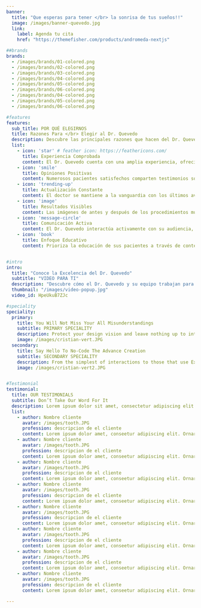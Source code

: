 ```yaml
---
banner:
  title: "Que esperas para tener </br> la sonrisa de tus sueños!!"
  image: /images/banner-quevedo.jpg
  link:
    label: Agenda tu cita
    href: "https://themefisher.com/products/andromeda-nextjs"

##brands
brands:
  - /images/brands/01-colored.png
  - /images/brands/02-colored.png
  - /images/brands/03-colored.png
  - /images/brands/04-colored.png
  - /images/brands/05-colored.png
  - /images/brands/06-colored.png
  - /images/brands/04-colored.png
  - /images/brands/05-colored.png
  - /images/brands/06-colored.png

#features
features:
  sub_title: POR QUÉ ELEGIRNOS
  title: Razones Para </br> Elegir al Dr. Quevedo
  description: Descubre las principales razones que hacen del Dr. Quevedo una opción destacada. Excelencia, confianza y satisfacción de los pacientes lo definen.
  list:
    - icon: 'star' # feather icon: https://feathericons.com/
      title: Experiencia Comprobada
      content: El Dr. Quevedo cuenta con una amplia experiencia, ofreciendo resultados de alta calidad que generan confianza .
    - icon: 'smile'
      title: Opiniones Positivas
      content: Numerosos pacientes satisfechos comparten testimonios sobresalientes, destacando el cuidado y profesionalismo que recibieron.
    - icon: 'trending-up'
      title: Actualización Constante
      content: El doctor se mantiene a la vanguardia con los últimos avances en su campo, garantizando el mejor cuidado e innovación.
    - icon: 'image'
      title: Resultados Visibles
      content: Las imágenes de antes y después de los procedimientos muestran resultados exitosos y reflejan la habilidad del doctor.
    - icon: 'message-circle'
      title: Comunicación Activa
      content: El Dr. Quevedo interactúa activamente con su audiencia, respondiendo dudas y compartiendo información valiosa sobre salud.
    - icon: 'book'
      title: Enfoque Educativo
      content: Prioriza la educación de sus pacientes a través de contenido informativo, empoderándolos para tomar mejores decisiones de salud.


#intro
intro:
  title: "Conoce la Excelencia del Dr. Quevedo"
  subtitle: "VIDEO PARA TI"
  description: "Descubre cómo el Dr. Quevedo y su equipo trabajan para brindarte los mejores resultados en cuidado dental."
  thumbnail: "/images/video-popup.jpg"
  video_id: HpeUkuB7ZJc

#speciality
speciality:
  primary:
    title: You Will Not Miss Your All Misunderstandings
    subtitle: PRIMARY SPECIALITY
    description: Protect your design vision and leave nothing up to interpretation with interaction recipes. Quickly share and access all your team members interactions by using libraries, ensuring consistency throughout the.
    image: /images/cristian-vert.JPG
  secondary:
    title: Say Hello To No-Code The Advance Creation
    subtitle: SECONDARY SPECIALITY
    description: From the simplest of interactions to those that use Excel-gradeing formulas, ProtoPie can handle them all. Make mind-blowing of New interactions everyday without ever having to write any new code.
    image: /images/cristian-vert2.JPG


#Testimonial
testimonial:
  title: OUR TESTIMONIALS
  subtitle: Don’t Take Our Word For It
  description: Lorem ipsum dolor sit amet, consectetur adipiscing elit. Morbi egestas </br> Werat viverra id et aliquet. vulputate egestas sollicitudin.
  list:
    - author: Nombre cliente
      avatar: /images/tooth.JPG
      profession: descripcion de el cliente
      content: Lorem ipsum dolor amet, conseetur adipiscing elit. Ornare quam porta arcu congue felis volutpat. Vitae lectudbfs pellentesque vitae dolor
    - author: Nombre cliente
      avatar: /images/tooth.JPG
      profession: descripcion de el cliente
      content: Lorem ipsum dolor amet, conseetur adipiscing elit. Ornare quam porta arcu congue felis volutpat. Vitae lectudbfs pellentesque vitae dolor
    - author: Nombre cliente
      avatar: /images/tooth.JPG
      profession: descripcion de el cliente
      content: Lorem ipsum dolor amet, conseetur adipiscing elit. Ornare quam porta arcu congue felis volutpat. Vitae lectudbfs pellentesque vitae dolor
    - author: Nombre cliente
      avatar: /images/tooth.JPG
      profession: descripcion de el cliente
      content: Lorem ipsum dolor amet, conseetur adipiscing elit. Ornare quam porta arcu congue felis volutpat. Vitae lectudbfs pellentesque vitae dolor
    - author: Nombre cliente
      avatar: /images/tooth.JPG
      profession: descripcion de el cliente
      content: Lorem ipsum dolor amet, conseetur adipiscing elit. Ornare quam porta arcu congue felis volutpat. Vitae lectudbfs pellentesque vitae dolor
    - author: Nombre cliente
      avatar: /images/tooth.JPG
      profession: descripcion de el cliente
      content: Lorem ipsum dolor amet, conseetur adipiscing elit. Ornare quam porta arcu congue felis volutpat. Vitae lectudbfs pellentesque vitae dolor
    - author: Nombre cliente
      avatar: /images/tooth.JPG
      profession: descripcion de el cliente
      content: Lorem ipsum dolor amet, conseetur adipiscing elit. Ornare quam porta arcu congue felis volutpat. Vitae lectudbfs pellentesque vitae dolor
    - author: Nombre cliente
      avatar: /images/tooth.JPG
      profession: descripcion de el cliente
      content: Lorem ipsum dolor amet, conseetur adipiscing elit. Ornare quam porta arcu congue felis volutpat. Vitae lectudbfs pellentesque vitae dolor

---
```

